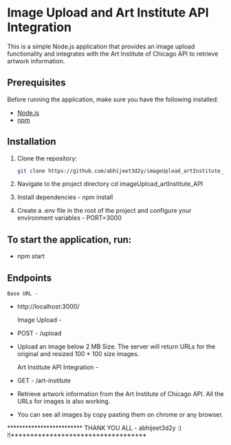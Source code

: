# Image Upload and Art Institute API Integration

This is a simple Node.js application that provides an image upload functionality and integrates with the Art Institute of Chicago API to retrieve artwork information.

## Prerequisites

Before running the application, make sure you have the following installed:

- [Node.js](https://nodejs.org/)
- [npm](https://www.npmjs.com/)

## Installation

1. Clone the repository:

   ```bash
   git clone https://github.com/abhijeet3d2y/imageUpload_artInstitute_API.git

2. Navigate to the project directory 
    cd imageUpload_artInstitute_API

3. Install dependencies - 
    npm install

4. Create a .env file in the root of the project and configure your environment variables - 
    PORT=3000

## To start the application, run:

- npm start

## Endpoints

    Base URL - 
- http://localhost:3000/

    Image Upload - 
- POST - /upload
- Upload an image below 2 MB Size. The server will return URLs for the original and resized 100 * 100 size images.

    Art Institute API Integration - 
- GET - /art-institute
- Retrieve artwork information from the Art Institute of Chicago API. All the URLs for images is also working. 
- You can see all images by copy pasting them on chrome or any browser.

************************* THANK YOU ALL - abhijeet3d2y :) !!***********************************